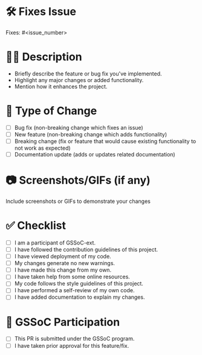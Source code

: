 # 🛠️ Fixes Issue
Fixes: #<issue_number>

# 👨‍💻 Description
- Briefly describe the feature or bug fix you've implemented.
- Highlight any major changes or added functionality.
- Mention how it enhances the project.

# 📄 Type of Change
- [ ] Bug fix (non-breaking change which fixes an issue)
- [ ] New feature (non-breaking change which adds functionality)
- [ ] Breaking change (fix or feature that would cause existing functionality to not work as expected)
- [ ] Documentation update (adds or updates related documentation)

# 📷 Screenshots/GIFs (if any)
Include screenshots or GIFs to demonstrate your changes

# ✅ Checklist
- [ ] I am a participant of GSSoC-ext.
- [ ] I have followed the contribution guidelines of this project.
- [ ] I have viewed deployment of my code.
- [ ] My changes generate no new warnings.
- [ ] I have made this change from my own.
- [ ] I have taken help from some online resources.
- [ ] My code follows the style guidelines of this project.
- [ ] I have performed a self-review of my own code.
- [ ] I have added documentation to explain my changes.

# 🤝 GSSoC Participation
- [ ] This PR is submitted under the GSSoC program.
- [ ] I have taken prior approval for this feature/fix.